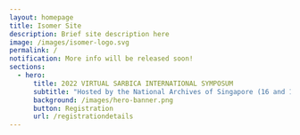 ```yaml
---
layout: homepage
title: Isomer Site
description: Brief site description here
image: /images/isomer-logo.svg
permalink: /
notification: More info will be released soon!
sections:
  - hero:
      title: 2022 VIRTUAL SARBICA INTERNATIONAL SYMPOSUM
      subtitle: "Hosted by the National Archives of Singapore (16 and 17 November 2022) "
      background: /images/hero-banner.png
      button: Registration
      url: /registrationdetails
---
```

